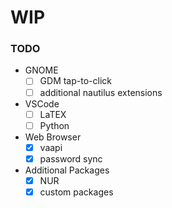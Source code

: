 # WIP

### TODO

- GNOME
  - [ ] GDM tap-to-click
  - [ ] additional nautilus extensions

- VSCode
  - [ ] LaTEX
  - [ ] Python

- Web Browser
  - [X] vaapi
  - [X] password sync

- Additional Packages
  - [X] NUR
  - [X] custom packages
